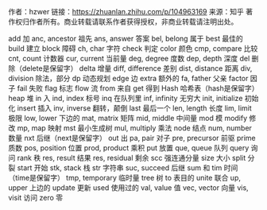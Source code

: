 作者：hzwer
链接：https://zhuanlan.zhihu.com/p/104963169
来源：知乎
著作权归作者所有。商业转载请联系作者获得授权，非商业转载请注明出处。

add 加
anc, ancestor 祖先
ans, answer 答案
bel, belong 属于
best 最佳的
build 建立
block 障碍
ch, char 字符
check 判定
color 颜色
cmp, compare 比较
cnt, count 计数器
cur, current 当前量
deg, degree 度数
dep, depth 深度
del 删除（delete是保留字）
delta 增量
diff, difference 差别
dist, distance 距离
div, division 除法，部分
dp 动态规划
edge 边
extra 额外的
fa, father 父亲
factor 因子
fail 失败
flag 标志
flow 流
from 来自
get 得到
Hash 哈希表（hash是保留字）
heap 堆
in 入
ind, index 标号
inq 在队列里
inf, infinity 无穷大
init, initialize 初始化
insert 插入
inv, inverse 翻转，颠倒
last 最后一个
len, length 长度
lim, limit 极限
low, lower 下边的
mat, matrix 矩阵
mid, middle 中间量
mod 模
modify 修改
mp, map 映射
mst 最小生成树
mul, multiply 乘法
node 结点
num, number 数量
nxt 后继（next是保留字）
out 出
pa, pair 对子
pre, precursor 前驱
prime 质数
pos, position 位置
prod, product 乘积
put 放置
que, queue 队列
query 询问
rank 秩
res, result 结果
res, residual 剩余
scc 强连通分量
size 大小
split 分裂
start 开始
stk, stack 栈
str 字符串
suc, succeed 后继
sum 和
tim 时间（time是保留字）
tmp, temporary 临时量
tree 树
to 表目的
unite 联合
up, upper 上边的
update 更新
used 使用过的
val, value 值
vec, vector 向量
vis, visit 访问
zero 零
